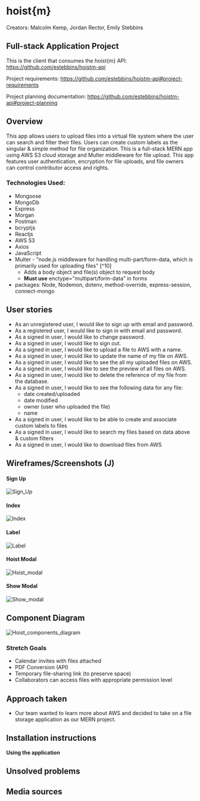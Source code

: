 # hoist{m}
Creators: Malcolm Kemp, Jordan Rector, Emily Stebbins
## Full-stack Application Project
This is the client that consumes the hoist{m} API: https://github.com/estebbins/hoistm-api

Project requirements: https://github.com/estebbins/hoistm-api#project-requirements

Project planning documentation: https://github.com/estebbins/hoistm-api#project-planning 

## Overview
This app allows users to upload files into a virtual file system where the user can search and filter their files. Users can create custom labels as the singular & simple method for file organization. This is a full-stack MERN app using AWS S3 cloud storage and Multer middleware for file upload. This app features user authentication, encryption for file uploads, and file owners can control contributor access and rights.

### Technologies Used:
- Mongoose
- MongoDb
- Express
- Morgan
- Postman
- bcryptjs
- Reactjs
- AWS S3
- Axios
- JavaScript
- Multer - "node.js middleware for handling multi-part/form-data, which is primarily used for uploading files" [^10]
    - Adds a body object and file(s) object to request body
    - **Must use** enctype="multipart/form-data" in forms
- packages: Node, Nodemon, dotenv, method-override, express-session, connect-mongo

## User stories
- As an unregistered user, I would like to sign up with email and password.
- As a registered user, I would like to sign in with email and password.
- As a signed in user, I would like to change password.
- As a signed in user, I would like to sign out.
- As a signed in user, I would like to upload a file to AWS with a name.
- As a signed in user, I would like to update the name of my file on AWS.
- As a signed in user, I would like to see the all my uploaded files on AWS.
- As a signed in user, I would like to see the preview of all files on AWS.
- As a signed in user, I would like to delete the reference of my file from the database.
- As a signed in user, I would like to see the following data for any file:
    - date created/uploaded
    - date modified
    - owner (user who uploaded the file)
    - name
- As a signed in user, I would like to be able to create and associate custom labels to files
- As a signed in user, I would like to search my files based on data above & custom filters
- As a signed in user, I would like to download files from AWS

## Wireframes/Screenshots (J)

#### Sign Up
![Sign_Up](images_readme/Sign_Up.png)

#### Index
![Index](images_readme/Index.png)

#### Label
![Label](images_readme/Label.png)

#### Hoist Modal
![Hoist_modal](images_readme/Hoist_modal.png)

#### Show Modal
![Show_modal](images_readme/Show_modal.png)

## Component Diagram
![Hoist_components_diagram](images_readme/hoistm_component_diagram.jpeg)


### Stretch Goals
- Calendar invites with files attached
- PDF Conversion (API)
- Temporary file-sharing link (to preserve space)
- Collaborators can access files with appropriate permission level

## Approach taken
- Our team wanted to learn more about AWS and decided to take on a file storage application as our MERN project.

## Installation instructions
**Using the application**

## Unsolved problems

## Media sources